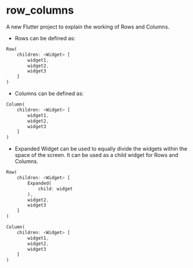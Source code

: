 # row_columns

A new Flutter project to explain the working of Rows and Columns.

* Rows can be defined as:

```dart
Row(
    children: <Widget> [
        widget1,
        widget2,
        widget3
    ]
)
```

* Columns can be defined as:

```dart
Column(
    children: <Widget> [
        widget1,
        widget2,
        widget3
    ]
)
```

* Expanded Widget can be used to equally divide the widgets within the space of the screen. It can be used as a child widget for Rows and Columns.

```dart
Row(
    children: <Widget> [
        Expanded(
            child: widget
        ),
        widget2,
        widget3
    ]
)

Column(
    children: <Widget> [
        widget1,
        widget2,
        widget3
    ]
)
```
